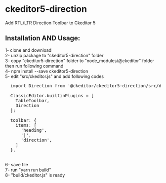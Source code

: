 # ckeditor5-direction
Add RTL/LTR Direction Toolbar to Ckeditor 5

<h2>Installation AND Usage:</h2>

1- clone and download <br>
2- unzip package to "ckeditor5-direction" folder <br>
3- copy "ckeditor5-direction" folder to "node_modules/@ckeditor" folder then run following command <br>
4- npm install --save ckeditor5-direction <br>
5- edit "src/ckeditor.js" and add following codes <br>
<pre>
  import Direction from '@ckeditor/ckeditor5-direction/src/direction'; 

  ClassicEditor.builtinPlugins = [
    TableToolbar,
    Direction 
  ];
  
  toolbar: {
    items: [
      'heading',
      '|',
      'direction',
    ]
  },
</pre>
<br>
6- save file <br>
7- run "yarn run build" <br>
8- "build/ckeditor.js" is ready


